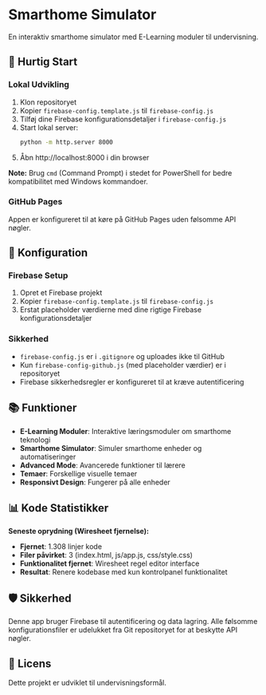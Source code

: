 # Smarthome Simulator

En interaktiv smarthome simulator med E-Learning moduler til undervisning.

## 🚀 Hurtig Start

### Lokal Udvikling
1. Klon repositoryet
2. Kopier `firebase-config.template.js` til `firebase-config.js`
3. Tilføj dine Firebase konfigurationsdetaljer i `firebase-config.js`
4. Start lokal server:
   ```cmd
   python -m http.server 8000
   ```
5. Åbn http://localhost:8000 i din browser

**Note:** Brug `cmd` (Command Prompt) i stedet for PowerShell for bedre kompatibilitet med Windows kommandoer.

### GitHub Pages
Appen er konfigureret til at køre på GitHub Pages uden følsomme API nøgler.

## 🔧 Konfiguration

### Firebase Setup
1. Opret et Firebase projekt
2. Kopier `firebase-config.template.js` til `firebase-config.js`
3. Erstat placeholder værdierne med dine rigtige Firebase konfigurationsdetaljer

### Sikkerhed
- `firebase-config.js` er i `.gitignore` og uploades ikke til GitHub
- Kun `firebase-config-github.js` (med placeholder værdier) er i repositoryet
- Firebase sikkerhedsregler er konfigureret til at kræve autentificering

## 📚 Funktioner

- **E-Learning Moduler**: Interaktive læringsmoduler om smarthome teknologi
- **Smarthome Simulator**: Simuler smarthome enheder og automatiseringer
- **Advanced Mode**: Avancerede funktioner til lærere
- **Temaer**: Forskellige visuelle temaer
- **Responsivt Design**: Fungerer på alle enheder

## 📊 Kode Statistikker

**Seneste oprydning (Wiresheet fjernelse):**
- **Fjernet**: 1.308 linjer kode
- **Filer påvirket**: 3 (index.html, js/app.js, css/style.css)
- **Funktionalitet fjernet**: Wiresheet regel editor interface
- **Resultat**: Renere kodebase med kun kontrolpanel funktionalitet

## 🛡️ Sikkerhed

Denne app bruger Firebase til autentificering og data lagring. Alle følsomme konfigurationsfiler er udelukket fra Git repositoryet for at beskytte API nøgler.

## 📝 Licens

Dette projekt er udviklet til undervisningsformål.